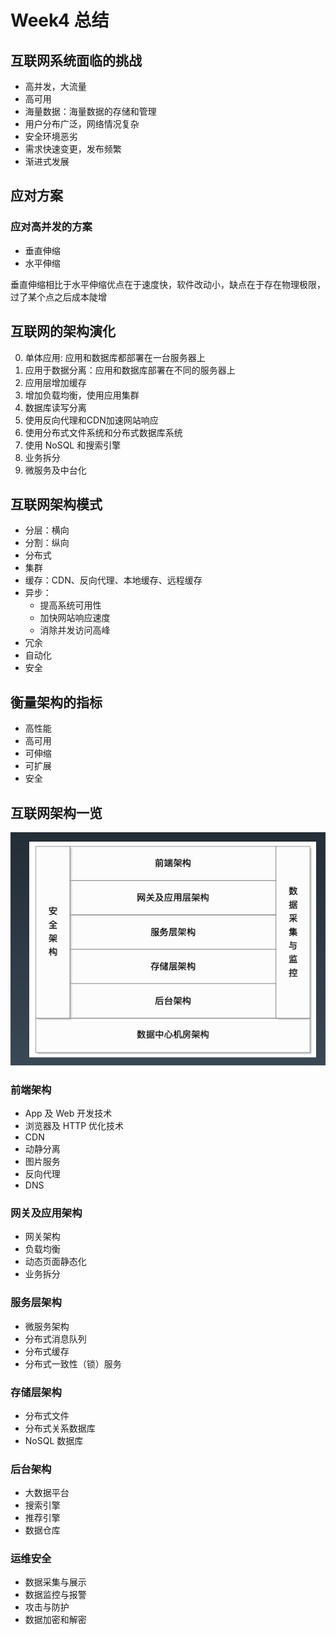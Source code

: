 # Week4 总结
## 互联网系统面临的挑战
* 高并发，大流量
* 高可用
* 海量数据：海量数据的存储和管理
* 用户分布广泛，网络情况复杂
* 安全环境恶劣
* 需求快速变更，发布频繁
* 渐进式发展
## 应对方案
### 应对高并发的方案
* 垂直伸缩
* 水平伸缩

垂直伸缩相比于水平伸缩优点在于速度快，软件改动小，缺点在于存在物理极限，过了某个点之后成本陡增

## 互联网的架构演化
0. 单体应用: 应用和数据库都部署在一台服务器上
1. 应用于数据分离：应用和数据库部署在不同的服务器上
2. 应用层增加缓存
3. 增加负载均衡，使用应用集群
4. 数据库读写分离
5. 使用反向代理和CDN加速网站响应
6. 使用分布式文件系统和分布式数据库系统
7. 使用 NoSQL 和搜索引擎
8. 业务拆分
9. 微服务及中台化

## 互联网架构模式
* 分层：横向
* 分割：纵向
* 分布式
* 集群
* 缓存：CDN、反向代理、本地缓存、远程缓存
* 异步：
    * 提高系统可用性
    * 加快网站响应速度
    * 消除并发访问高峰
* 冗余
* 自动化
* 安全

## 衡量架构的指标
* 高性能
* 高可用
* 可伸缩
* 可扩展
* 安全

## 互联网架构一览
![arch_layer](arch_layer.png)
### 前端架构
* App 及 Web 开发技术
* 浏览器及 HTTP 优化技术
* CDN
* 动静分离
* 图片服务
* 反向代理
* DNS
### 网关及应用架构
* 网关架构
* 负载均衡
* 动态页面静态化
* 业务拆分
### 服务层架构
* 微服务架构
* 分布式消息队列
* 分布式缓存
* 分布式一致性（锁）服务
### 存储层架构
* 分布式文件
* 分布式关系数据库
* NoSQL 数据库
### 后台架构
* 大数据平台
* 搜索引擎
* 推荐引擎
* 数据仓库
### 运维安全
* 数据采集与展示
* 数据监控与报警
* 攻击与防护
* 数据加密和解密